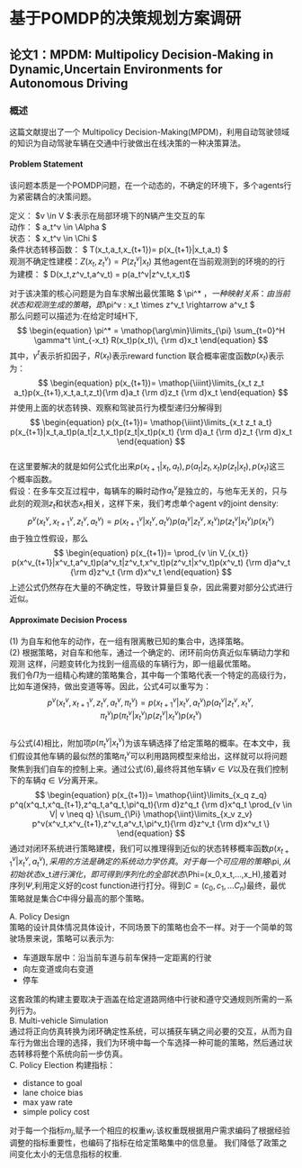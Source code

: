 # 基于POMDP的决策规划方案调研
## 论文1：MPDM: Multipolicy Decision-Making in Dynamic,Uncertain Environments for Autonomous Driving
### 概述
这篇文献提出了一个 Multipolicy Decision-Making(MPDM)，利用自动驾驶领域的知识为自动驾驶车辆在交通中行驶做出在线决策的一种决策算法。
#### Problem Statement
该问题本质是一个POMDP问题，在一个动态的，不确定的环境下，多个agents行为紧密耦合的决策问题。

定义： 
$v \in V $:表示在局部环境下的N辆产生交互的车  
动作： $ a_t^v \in \Alpha $  
状态： $ x_t^v \in \Chi $  
条件状态转移函数： $ T(x_t,a_t,x_{t+1})= p(x_{t+1}|x_t,a_t) $  
观测不确定性建模：$Z(x_t,z^v_t)=P(z^v_t|x_t)$
其他agent在当前观测到的环境的的行为建模： $ D(x_t,z^v_t,a^v_t) = p(a_t^v|z^v_t,x_t)$

对于该决策的核心问题是为自车求解出最优策略 $ \pi^* $，一种映射关系：由当前状态和观测生成的策略，即$\pi^v : x_t \times z^v_t \rightarrow a^v_t $  
那么问题可以描述为:在给定时域H下,
$$
\begin{equation}
\pi^* = \mathop{\arg\min}\limits_{\pi}
\sum_{t=0}^H \gamma^t \int_{-x_t} R(x_t)p(x_t)\, {\rm d}x_t
\end{equation}
$$
其中，$\gamma^t$表示折扣因子，$R(x_t)$表示reward function
联合概率密度函数$p(x_t)$表示为：  
$$
\begin{equation}
p(x_{t+1})= \mathop{\iiint}\limits_{x_t z_t a_t}p(x_{t+1},x_t,a_t,z_t){\rm d}a_t {\rm d}z_t {\rm d}x_t
\end{equation}
$$
并使用上面的状态转换、观察和驾驶员行为模型递归分解得到
$$
\begin{equation}
p(x_{t+1})= \mathop{\iiint}\limits_{x_t z_t a_t}
p(x_{t+1}|x_t,a_t)p(a_t|z_t,x_t)p(z_t|x_t)p(x_t)
{\rm d}a_t {\rm d}z_t {\rm d}x_t
\end{equation}
$$  
在这里要解决的就是如何公式化出来$p(x_{t+1}|x_t,a_t),p(a_t|z_t,x_t)p(z_t|x_t),p(x_t)$这三个概率函数。  
假设：在多车交互过程中，每辆车的瞬时动作$a^v_t$是独立的，与他车无关的，只与此刻的观测$z_t$和状态$x_t$相关，这样下来，我们考虑单个agent v的joint density:
$$
\begin{equation}
p^v(x^v_t,x^v_{t+1},z^v_t,a^v_t)=
p(x^v_{t+1}|x^v_t,a^v_t)p(a^v_t|z^v_t,x^v_t)p(z^v_t|x^v_t)p(x^v_t)
\end{equation}
$$ 
由于独立性假设，那么
$$
\begin{equation}
p(x_{t+1})=
\prod_{v \in V_{x_t}}
p(x^v_{t+1}|x^v_t,a^v_t)p(a^v_t|z^v_t,x^v_t)p(z^v_t|x^v_t)p(x^v_t)
{\rm d}a^v_t {\rm d}z^v_t {\rm d}x^v_t
\end{equation}
$$ 
上述公式仍然存在大量的不确定性，导致计算量巨复杂，因此需要对部分公式进行近似。
#### Approximate Decision Process
(1) 为自车和他车的动作，在一组有限离散已知的集合中，选择策略。  
(2) 根据策略，对自车和他车，通过一个确定的、闭环前向仿真近似车辆动力学和观测
这样，问题变转化为找到一组高级的车辆行为，即一组最优策略。  
我们令$\Pi$为一组精心构建的策略集合，其中每一个策略代表一个特定的高级行为，比如车道保持，做出变道等等。因此，公式4可以重写为：
$$
\begin{equation}
p^v(x^v_t,x^v_{t+1},z^v_t,a^v_t,\pi^v_t)=
p(x^v_{t+1}|x^v_t,a^v_t)p(a^v_t|z^v_t,x^v_t,\pi^v_t)p(\pi^v_t|x^v_t)p(z^v_t|x^v_t)p(x^v_t)
\end{equation}
$$  
与公式(4)相比，附加项$p(\pi^v_t|x^v_t)$为该车辆选择了给定策略的概率。在本文中，我们假设其他车辆的最似然的策略$\pi^v_t$可以利用路网模型来给出，这样就可以将问题聚焦到我们自车的控制上来。通过公式(6),最终将其他车辆$v\in V$以及在我们控制下的车辆$q \in V$分离开来。
$$
\begin{equation}
p(x_{t+1})= \mathop{\iint}\limits_{x_q z_q}
p^q(x^q_t,x^q_{t+1},z^q_t,a^q_t,\pi^q_t){\rm d}z^q_t {\rm d}x^q_t
\prod_{v \in V| v \neq q}
\{\sum_{\Pi}
\mathop{\iint}\limits_{x_v z_v}
p^v(x^v_t,x^v_{t+1},z^v_t,a^v_t,\pi^v_t){\rm d}z^v_t {\rm d}x^v_t
\}
\end{equation}
$$
通过对闭环系统进行策略建模，我们可以推理得到近似的状态转移概率函数$p(x^v_{t+1}|x^v_t,a^v_t),采用的方法是确定的系统动力学仿真。  
对于每一个可应用的策略$\pi$,从初始状态$x_t$进行演化，即可得到序列化的全部状态$\Phi=(x_0,x_t,...,x_H),接着对序列$\Psi$,利用定义好的cost function进行打分。得到$C=(c_0,c_1,...C_n)$最终，最优策略就是集合$C$中得分最高的那个策略。

A. Policy Design  
策略的设计具体情况具体设计，不同场景下的策略也会不一样。对于一个简单的驾驶场景来说，策略可以表示为:  
* 车道跟车居中：沿当前车道与前车保持一定距离的行驶  
* 向左变道或向右变道
* 停车  

这套政策的构建主要取决于涵盖在给定道路网络中行驶和遵守交通规则所需的一系列行为。  
B. Multi-vehicle Simulation  
通过将正向仿真转换为闭环确定性系统，可以捕获车辆之间必要的交互，从而为自车行为做出合理的选择，我们为环境中每一个车选择一种可能的策略，然后通过状态转移将整个系统向前一步仿真。  
C. Policy Election
构建指标：  
* distance to goal
* lane choice bias
* max yaw rate
* simple policy cost
  
对于每一个指标$m_j$,赋予一个相应的权重$w_j$.该权重既根据用户需求编码了根据经验调整的指标重要性，也编码了指标在给定策略集中的信息量。 我们降低了政策之间变化太小的无信息指标的权重.

